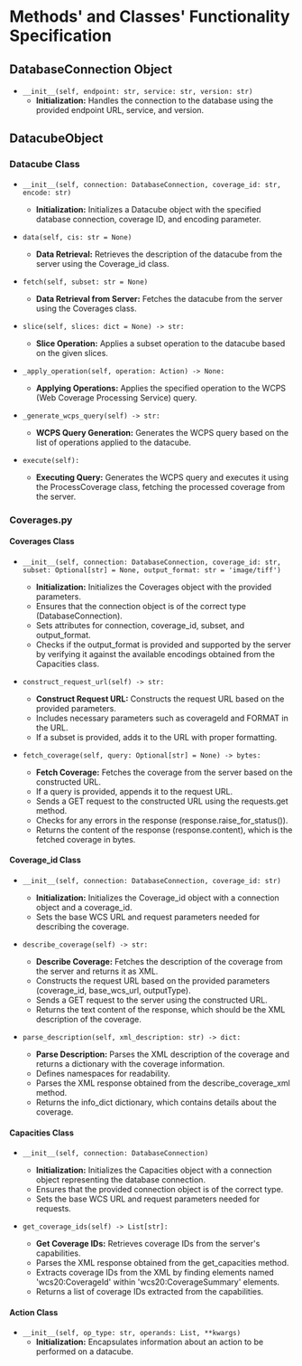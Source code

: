 # Methods' and Classes' Functionality Specification

## DatabaseConnection Object

- `__init__(self, endpoint: str, service: str, version: str)`
  - **Initialization:** Handles the connection to the database using the provided endpoint URL, service, and version.

## DatacubeObject

### Datacube Class

- `__init__(self, connection: DatabaseConnection, coverage_id: str, encode: str)`
  - **Initialization:** Initializes a Datacube object with the specified database connection, coverage ID, and encoding parameter.

- `data(self, cis: str = None)`
  - **Data Retrieval:** Retrieves the description of the datacube from the server using the Coverage_id class.

- `fetch(self, subset: str = None)`
  - **Data Retrieval from Server:** Fetches the datacube from the server using the Coverages class.

- `slice(self, slices: dict = None) -> str:`
  - **Slice Operation:** Applies a subset operation to the datacube based on the given slices.

- `_apply_operation(self, operation: Action) -> None:`
  - **Applying Operations:** Applies the specified operation to the WCPS (Web Coverage Processing Service) query.

- `_generate_wcps_query(self) -> str:`
  - **WCPS Query Generation:** Generates the WCPS query based on the list of operations applied to the datacube.

- `execute(self):`
  - **Executing Query:** Generates the WCPS query and executes it using the ProcessCoverage class, fetching the processed coverage from the server.

### Coverages.py

#### Coverages Class

- `__init__(self, connection: DatabaseConnection, coverage_id: str, subset: Optional[str] = None, output_format: str = 'image/tiff')`
  - **Initialization:** Initializes the Coverages object with the provided parameters.
  - Ensures that the connection object is of the correct type (DatabaseConnection).
  - Sets attributes for connection, coverage_id, subset, and output_format.
  - Checks if the output_format is provided and supported by the server by verifying it against the available encodings obtained from the Capacities class.

- `construct_request_url(self) -> str:`
  - **Construct Request URL:** Constructs the request URL based on the provided parameters.
  - Includes necessary parameters such as coverageId and FORMAT in the URL.
  - If a subset is provided, adds it to the URL with proper formatting.

- `fetch_coverage(self, query: Optional[str] = None) -> bytes:`
  - **Fetch Coverage:** Fetches the coverage from the server based on the constructed URL.
  - If a query is provided, appends it to the request URL.
  - Sends a GET request to the constructed URL using the requests.get method.
  - Checks for any errors in the response (response.raise_for_status()).
  - Returns the content of the response (response.content), which is the fetched coverage in bytes.

#### Coverage_id Class

- `__init__(self, connection: DatabaseConnection, coverage_id: str)`
  - **Initialization:** Initializes the Coverage_id object with a connection object and a coverage_id.
  - Sets the base WCS URL and request parameters needed for describing the coverage.

- `describe_coverage(self) -> str:`
  - **Describe Coverage:** Fetches the description of the coverage from the server and returns it as XML.
  - Constructs the request URL based on the provided parameters (coverage_id, base_wcs_url, outputType).
  - Sends a GET request to the server using the constructed URL.
  - Returns the text content of the response, which should be the XML description of the coverage.

- `parse_description(self, xml_description: str) -> dict:`
  - **Parse Description:** Parses the XML description of the coverage and returns a dictionary with the coverage information.
  - Defines namespaces for readability.
  - Parses the XML response obtained from the describe_coverage_xml method.
  - Returns the info_dict dictionary, which contains details about the coverage.

#### Capacities Class

- `__init__(self, connection: DatabaseConnection)`
  - **Initialization:** Initializes the Capacities object with a connection object representing the database connection.
  - Ensures that the provided connection object is of the correct type.
  - Sets the base WCS URL and request parameters needed for requests.

- `get_coverage_ids(self) -> List[str]:`
  - **Get Coverage IDs:** Retrieves coverage IDs from the server's capabilities.
  - Parses the XML response obtained from the get_capacities method.
  - Extracts coverage IDs from the XML by finding elements named 'wcs20:CoverageId' within 'wcs20:CoverageSummary' elements.
  - Returns a list of coverage IDs extracted from the capabilities.

#### Action Class

- `__init__(self, op_type: str, operands: List, **kwargs)`
  - **Initialization:** Encapsulates information about an action to be performed on a datacube.

